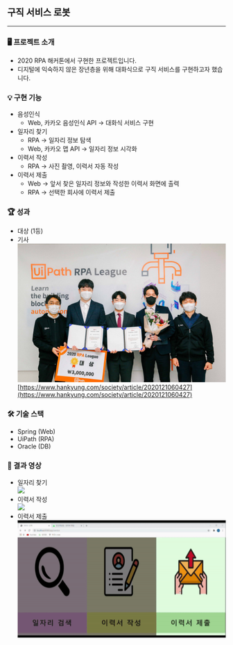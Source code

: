 ## 구직 서비스 로봇

---

### 🖥️ 프로젝트 소개

- 2020 RPA 해커톤에서 구현한 프로젝트입니다.
- 디지털에 익숙하지 않은 장년층을 위해 대화식으로 구직 서비스를 구현하고자 했습니다.

### 💡 구현 기능

- 음성인식
    - Web, 카카오 음성인식 API → 대화식 서비스 구현
- 일자리 찾기
    - RPA → 일자리 정보 탐색
    - Web, 카카오 맵 API → 일자리 정보 시각화
- 이력서 작성
    - RPA → 사진 촬영, 이력서 자동 작성
- 이력서 제출
    - Web → 앞서 찾은 일자리 정보와 작성한 이력서 화면에 출력
    - RPA → 선택한 회사에 이력서 제출

### 🏆 성과

- 대상 (1등)
- 기사<br>
![](./img/1.jpg)
[https://www.hankyung.com/society/article/2020121060427](https://www.hankyung.com/society/article/2020121060427)

### 🛠️ 기술 스택

- Spring (Web)
- UiPath (RPA)
- Oracle (DB)

### 🎥 결과 영상

- 일자리 찾기<br>
![](./img/일자리찾기.gif)
- 이력서 작성<br>
![](./img/이력서작성.gif)
- 이력서 제출<br>
![](./img/이력서제출.gif)
